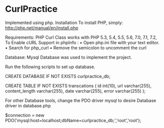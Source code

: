 # CurlPractice

Implemented using php.
Installation
To install PHP, simply:
http://php.net/manual/en/install.php

Requirements:
PHP Curl Class works with PHP 5.3, 5.4, 5.5, 5.6, 7.0, 7.1, 7.2, 
To Enable cURL Support in phpInfo :
•	Open php.ini file with your text editor.
•	Search for php_curl
•	Remove the semicolon to uncomment the curl

Database:
Mysql Database was used to implement the project.

Run the following scripts to set up database.

CREATE DATABASE IF NOT EXISTS curlpractice_db;

CREATE TABLE IF NOT EXISTS transcations (
    id int(10),
    url varchar(255),
    content_length varchar(255),
    date varchar(255),
    error varchar(255) 
);

For other Database tools, change the PDO driver mysql to desire Database driver in database.php

$connection = new PDO('mysql:host=localhost;dbName=curlpractice_db;','root','root');



